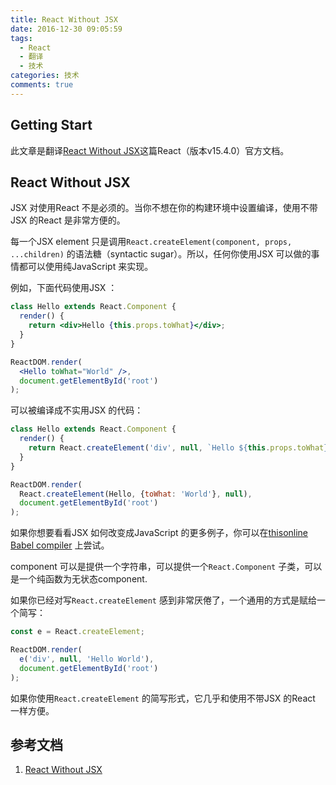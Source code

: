 ```yaml
---
title: React Without JSX
date: 2016-12-30 09:05:59
tags:
  - React
  - 翻译
  - 技术
categories: 技术
comments: true
---
```


## Getting Start

此文章是翻译[React Without JSX](https://facebook.github.io/react/docs/react-without-jsx.html)这篇React（版本v15.4.0）官方文档。

<!--more-->

## React Without JSX

JSX 对使用React 不是必须的。当你不想在你的构建环境中设置编译，使用不带JSX 的React 是非常方便的。

每一个JSX element 只是调用`React.createElement(component, props, ...children)` 的语法糖（syntactic sugar）。所以，任何你使用JSX 可以做的事情都可以使用纯JavaScript 来实现。

例如，下面代码使用JSX ：
```jsx
class Hello extends React.Component {
  render() {
    return <div>Hello {this.props.toWhat}</div>;
  }
}

ReactDOM.render(
  <Hello toWhat="World" />,
  document.getElementById('root')
);
```
可以被编译成不实用JSX 的代码：
```jsx
class Hello extends React.Component {
  render() {
    return React.createElement('div', null, `Hello ${this.props.toWhat}`);
  }
}

ReactDOM.render(
  React.createElement(Hello, {toWhat: 'World'}, null),
  document.getElementById('root')
);
```
如果你想要看看JSX 如何改变成JavaScript 的更多例子，你可以在[thisonline Babel compiler](https://babeljs.io/repl/#?babili=false&evaluate=true&lineWrap=false&presets=es2015%2Creact%2Cstage-0) 上尝试。

component 可以是提供一个字符串，可以提供一个`React.Component` 子类，可以是一个纯函数为无状态component.

如果你已经对写`React.createElement` 感到非常厌倦了，一个通用的方式是赋给一个简写：
```jsx
const e = React.createElement;

ReactDOM.render(
  e('div', null, 'Hello World'),
  document.getElementById('root')
);
```
如果你使用`React.createElement` 的简写形式，它几乎和使用不带JSX 的React 一样方便。

## 参考文档

1. [React Without JSX](https://facebook.github.io/react/docs/react-without-jsx.html)
